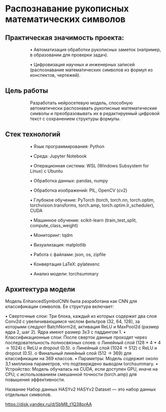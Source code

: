 # Распознавание рукописных математических символов

## Практическая значимость проекта:
<dl><dd><dl><dd>
<p>•	Автоматизация обработки рукописных заметок (например, в образовании для проверки задач).</p>
</dd></dl></dd></dl>
<dl><dd><dl><dd>
<p>•	Цифровизация научных и инженерных записей (распознавание математических символов из формул из конспектов, чертежей).</p>
</dd></dl></dd></dl>

## Цель работы

<dl><dd><dl><dd>
Разработать нейросетевую модель, способную автоматически распознавать рукописные математические символы и
преобразовывать их в редактируемый цифровой текст с сохранением структуры формулы.
</dd></dl></dd></dl>



## Стек технологий

<dl><dd><dl><dd>
•	Язык программирования: Python
</dd></dl></dd></dl>
<dl><dd><dl><dd>
<p>  •	Среда: Jupyter Notebook</p>
</dd></dl></dd></dl>
<dl><dd><dl><dd>
<p>  •	Операционная система: WSL (Windows Subsystem for Linux) с Ubuntu</p>
</dd></dl></dd></dl>
<dl><dd><dl><dd>
<p>  •	Обработка данных: pandas, numpy</p>
</dd></dl></dd></dl>
<dl><dd><dl><dd>
<p>  •	Обработка изображений: PIL, OpenCV (cv2)</p>
</dd></dl></dd></dl>
<dl><dd><dl><dd>
<p>  •	Глубокое обучение: PyTorch (torch, torch.nn, torch.optim, torchvision.transforms, torch.amp, torch.optim.lr_scheduler), CUDA</p>
</dd></dl></dd></dl>
<dl><dd><dl><dd>
<p>  •	Машинное обучение: scikit-learn (train_test_split, compute_class_weight)</p>
</dd></dl></dd></dl>
<dl><dd><dl><dd>
<p>  •	Мониторинг: tqdm</p>
</dd></dl></dd></dl>
<dl><dd><dl><dd>
<p>  •	Визуализация: matplotlib</p>
</dd></dl></dd></dl>
<dl><dd><dl><dd>
<p>  •	Работа с файлами: json, os, zipfile</p>
</dd></dl></dd></dl>
<dl><dd><dl><dd>
<p>  •	Конвертация LaTeX: pylatexenc</p>
</dd></dl></dd></dl>
<dl><dd><dl><dd>
<p>  •	Анализ модели: torchsummary</p>
</dd></dl></dd></dl>

## Архитектура модели

Модель EnhancedSymbolCNN была разработана как CNN для классификации символов. Ее структура включает:

  •	Сверточные слои:
      Три блока, каждый из которых содержит два слоя Conv2d с увеличивающимся числом фильтров (32, 64, 128), за которыми следуют BatchNorm2d, активация ReLU и MaxPool2d 
      (размер ядра     2, шаг 2). Ядра имеют размер 3x3 с паддингом 1.
  •	Классификационные слои:
      После сверток данные проходят через последовательность полносвязных слоев: 
        o	Линейный слой (128 * 4 * 4 → 1024) с ReLU и dropout (0.5).
        o	Линейный слой (1024 → 512) с ReLU и dropout (0.5).
        o	Финальный линейный слой (512 → 369) для классификации на 369 классов.
  •	Параметры: Модель содержит около 3,1 миллиона параметров, что подтверждено выводом torchsummary.
  •	Устройство: Модель обучалась на CUDA, если доступен GPU, иначе на CPU, с использованием смешанной точности (torch.amp) для повышения эффективности.


Название Набор данных HASYv2
HASYv2 Dataset — это набор данных отдельных символов. 

https://disk.yandex.ru/d/SbM8_t1Q38prAA
